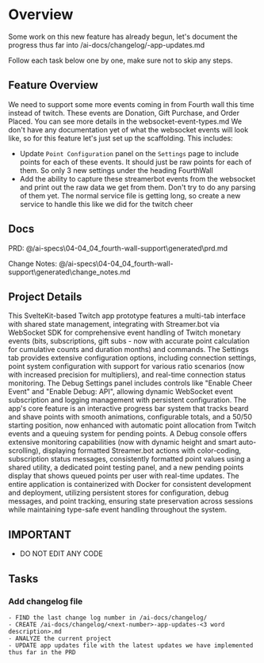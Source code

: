 # Overview

  Some work on this new feature has already begun, let's document the progress thus far into /ai-docs/changelog/<number>-app-updates.md

  Follow each task below one by one, make sure not to skip any steps.

## Feature Overview

We need to support some more events coming in from Fourth wall this time instead of twitch. These events are Donation, Gift Purchase, and  Order Placed. You can see more details in the websocket-event-types.md    We don't have any documentation yet of what the websocket events will look like, so for this feature let's just set up the scaffolding.
This includes:
- Update `Point Configuration` panel on the `Settings` page to include points for each of these events. It should just be raw points for each of them. So only 3 new settings under the heading FourthWall
- Add the ability to capture these streamerbot events from the websocket and print out the raw data we get from them. Don't try to do any parsing of them yet.  The normal service file is getting long, so create a new service to handle this like we did for the twitch cheer



## Docs

PRD: @/ai-specs\04-04_04_fourth-wall-support\generated\prd.md

Change Notes: @/ai-specs\04-04_04_fourth-wall-support\generated\change_notes.md

## Project Details

This SvelteKit-based Twitch app prototype features a multi-tab interface with shared state management, integrating with Streamer.bot via WebSocket SDK for comprehensive event handling of Twitch monetary events (bits, subscriptions, gift subs - now with accurate point calculation for cumulative counts and duration months) and commands. The Settings tab provides extensive configuration options, including connection settings, point system configuration with support for various ratio scenarios (now with increased precision for multipliers), and real-time connection status monitoring. The Debug Settings panel includes controls like "Enable Cheer Event" and "Enable Debug: API", allowing dynamic WebSocket event subscription and logging management with persistent configuration. The app's core feature is an interactive progress bar system that tracks beard and shave points with smooth animations, configurable totals, and a 50/50 starting position, now enhanced with automatic point allocation from Twitch events and a queuing system for pending points. A Debug console offers extensive monitoring capabilities (now with dynamic height and smart auto-scrolling), displaying formatted Streamer.bot actions with color-coding, subscription status messages, consistently formatted point values using a shared utility, a dedicated point testing panel, and a new pending points display that shows queued points per user with real-time updates. The entire application is containerized with Docker for consistent development and deployment, utilizing persistent stores for configuration, debug messages, and point tracking, ensuring state preservation across sessions while maintaining type-safe event handling throughout the system. 

## IMPORTANT
 - DO NOT EDIT ANY CODE 

## Tasks

### Add changelog file
```
- FIND the last change log number in /ai-docs/changelog/
- CREATE /ai-docs/changelog/<next-number>-app-updates-<3 word description>.md
- ANALYZE the current project
- UPDATE app updates file with the latest updates we have implemented thus far in the PRD
```
